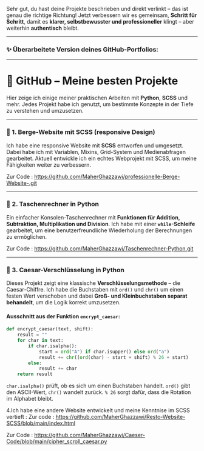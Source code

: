 Sehr gut, du hast deine Projekte beschrieben und direkt verlinkt – das ist genau die richtige Richtung!
Jetzt verbessern wir es gemeinsam, **Schritt für Schritt**, damit es **klarer, selbstbewusster und professioneller** klingt – aber weiterhin **authentisch** bleibt.

---

### ✨ **Überarbeitete Version deines GitHub-Portfolios:**

---

# 🌟 GitHub – Meine besten Projekte

Hier zeige ich einige meiner praktischen Arbeiten mit **Python**, **SCSS** und mehr.
Jedes Projekt habe ich genutzt, um bestimmte Konzepte in der Tiefe zu verstehen und umzusetzen.

---

### 🔹 1. Berge-Website mit SCSS (responsive Design)

Ich habe eine responsive Website mit **SCSS** entworfen und umgesetzt. Dabei habe ich mit Variablen, Mixins, Grid-System und Medienabfragen gearbeitet.
Aktuell entwickle ich ein echtes Webprojekt mit SCSS, um meine Fähigkeiten weiter zu verbessern.

Zur Code : https://github.com/MaherGhazzawi/professionelle-Berge-Website-.git

---

### 🔹 2. Taschenrechner in Python

Ein einfacher Konsolen-Taschenrechner mit **Funktionen für Addition, Subtraktion, Multiplikation und Division**.
Ich habe mit einer **`while`-Schleife** gearbeitet, um eine benutzerfreundliche Wiederholung der Berechnungen zu ermöglichen.

Zur Code : https://github.com/MaherGhazzawi/Taschenrechner-Python.git

---

### 🔹 3. Caesar-Verschlüsselung in Python

Dieses Projekt zeigt eine klassische **Verschlüsselungsmethode** – die Caesar-Chiffre.
Ich habe die Buchstaben mit `ord()` und `chr()` um einen festen Wert verschoben und dabei **Groß- und Kleinbuchstaben separat behandelt**, um die Logik korrekt umzusetzen.

#### Ausschnitt aus der Funktion `encrypt_caesar`:

```python
def encrypt_caesar(text, shift):
    result = ""
    for char in text:
        if char.isalpha():
            start = ord("A") if char.isupper() else ord("a")
            result += chr((ord(char) - start + shift) % 26 + start)
        else:
            result += char
    return result
```

 `char.isalpha()` prüft, ob es sich um einen Buchstaben handelt.
 `ord()` gibt den ASCII-Wert, `chr()` wandelt zurück.
 `% 26` sorgt dafür, dass die Rotation im Alphabet bleibt.
 
 4.Ich habe eine andere Website entwickelt und meine Kenntnise im SCSS vertieft : 
 Zur code : https://github.com/MaherGhazzawi/Resto-Website-SCSS/blob/main/index.html
 

Zur Code : https://github.com/MaherGhazzawi/Caeser-Code/blob/main/cipher_scroll_caesar.py



    
